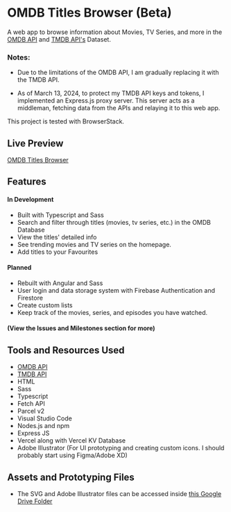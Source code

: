# OMDB Titles Browser (Beta)

A web app to browse information about Movies, TV Series, and more in the [OMDB API](https://www.omdbapi.com/ "OMDB API's Website") and [TMDB API's](https://developer.themoviedb.org/docs/getting-started 'TMDB API Section') Dataset.

### Notes:
- Due to the limitations of the OMDB API, I am gradually replacing it with the TMDB API.

- As of March 13, 2024, to protect my TMDB API keys and tokens, I implemented an Express.js proxy server. This server acts as a middleman, fetching data from the APIs and relaying it to this web app.

This project is tested with BrowserStack.
  
## Live Preview

[OMDB Titles Browser](https://omdb-titles-browser.vercel.app/ 'OMDB Titles Browser: Live Preview')

## Features

#### In Development

- Built with Typescript and Sass
- Search and filter through titles (movies, tv series, etc.) in the OMDB Database
- View the titles' detailed info
- See trending movies and TV series on the homepage. 
- Add titles to your Favourites

#### Planned
- Rebuilt with Angular and Sass
- User login and data storage system with Firebase Authentication and Firestore
- Create custom lists
- Keep track of the movies, series, and episodes you have watched.

#### (View the Issues and Milestones section for more)

## Tools and Resources Used

- [OMDB API](https://www.omdbapi.com/ "OMDB API's Website")
- [TMDB API](https://developer.themoviedb.org/docs/getting-started)
- HTML
- Sass
- Typescript
- Fetch API
- Parcel v2
- Visual Studio Code
- Nodes.js and npm
- Express JS
- Vercel along with Vercel KV Database
- Adobe Illustrator (For UI prototyping and creating custom icons. I should probably start using Figma/Adobe XD)

## Assets and Prototyping Files
- The SVG and  Adobe Illustrator files can be accessed inside [this Google Drive Folder](https://drive.google.com/drive/folders/1-Fbwd9o2TkgyCTO9tmkua9vQNFdGJ375?usp=sharing)
